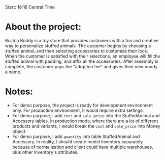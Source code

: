 Start: 18:16 Central Time

# About the project:

Build a Buddy is a toy store that provides customers with a fun and creative way to personalize stuffed animals. The customer begins by choosing a stuffed animal, and then selecting accessories to customize their look. When the customer is satisfied with their selections, an employee will fill the stuffed animal with padding, and affix all the accessories. After assembly is complete, the customer pays the “adoption fee” and gives their new buddy a name.

# Notes:

- For demo purpose, the project is ready for development environment only. For production environment, it would require extra settings.
- For demo purpose, I add `cost` and `sale_price` into the StuffedAnimal and Accessory tables. In production mode, where there are a lot of different products and variants, I would break the `cost` and `sale_price` into Money object.
- For demo purpose, I add `quantity` into table StuffedAnimal and Accessory. In reality, I should create model Inventory separately because of normalization and client could have multiple warehouses, plus other Inventory's attributes.

